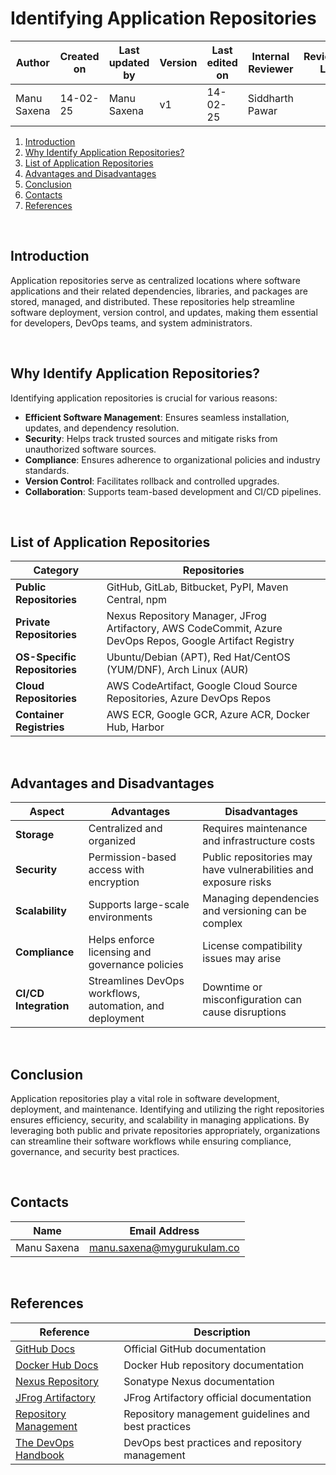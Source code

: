 # Identifying Application Repositories

| **Author** | **Created on** | **Last updated by** |**Version**| **Last edited on** | **Internal Reviewer** | **Reviewer L0** |**Reviewer L1** |**Reviewer L2** |
|------------|----------------|---------------------|-----------|--------------------|---------------|---------------|---------------|---------------|
| Manu Saxena | 14-02-25      | Manu Saxena         | v1 | 14-02-25       | Siddharth Pawar |  | | |

1. [Introduction](#introduction)
2. [Why Identify Application Repositories?](#why-identify-application-repositories)
3. [List of Application Repositories](#list-of-application-repositories)
4. [Advantages and Disadvantages](#advantages-and-disadvantages)
5. [Conclusion](#conclusion)
6. [Contacts](#contacts)
7. [References](#references)

<br>

## Introduction
Application repositories serve as centralized locations where software applications and their related dependencies, libraries, and packages are stored, managed, and distributed. These repositories help streamline software deployment, version control, and updates, making them essential for developers, DevOps teams, and system administrators.

<br>

## Why Identify Application Repositories?

Identifying application repositories is crucial for various reasons:
- **Efficient Software Management**: Ensures seamless installation, updates, and dependency resolution.
- **Security**: Helps track trusted sources and mitigate risks from unauthorized software sources.
- **Compliance**: Ensures adherence to organizational policies and industry standards.
- **Version Control**: Facilitates rollback and controlled upgrades.
- **Collaboration**: Supports team-based development and CI/CD pipelines.

<br>

## List of Application Repositories

| **Category** | **Repositories** |
|-------------|----------------|
| **Public Repositories** | GitHub, GitLab, Bitbucket, PyPI, Maven Central, npm |
| **Private Repositories** | Nexus Repository Manager, JFrog Artifactory, AWS CodeCommit, Azure DevOps Repos, Google Artifact Registry |
| **OS-Specific Repositories** | Ubuntu/Debian (APT), Red Hat/CentOS (YUM/DNF), Arch Linux (AUR) |
| **Cloud Repositories** | AWS CodeArtifact, Google Cloud Source Repositories, Azure DevOps Repos |
| **Container Registries** | AWS ECR, Google GCR, Azure ACR, Docker Hub, Harbor |

<br>

## Advantages and Disadvantages

| **Aspect** | **Advantages** | **Disadvantages** |
|-----------|--------------|----------------|
| **Storage** | Centralized and organized | Requires maintenance and infrastructure costs |
| **Security** | Permission-based access with encryption | Public repositories may have vulnerabilities and exposure risks |
| **Scalability** | Supports large-scale environments | Managing dependencies and versioning can be complex |
| **Compliance** | Helps enforce licensing and governance policies | License compatibility issues may arise |
| **CI/CD Integration** | Streamlines DevOps workflows, automation, and deployment | Downtime or misconfiguration can cause disruptions |

<br>

## Conclusion

Application repositories play a vital role in software development, deployment, and maintenance. Identifying and utilizing the right repositories ensures efficiency, security, and scalability in managing applications. By leveraging both public and private repositories appropriately, organizations can streamline their software workflows while ensuring compliance, governance, and security best practices.

<br>

## Contacts

| Name| Email Address      |
|-----|--------------------------|
| Manu Saxena | manu.saxena@mygurukulam.co|

<br>

## References
|**Reference** | **Description** |
|-------------|----------------|
| [GitHub Docs](https://docs.github.com) | Official GitHub documentation |
| [Docker Hub Docs](https://hub.docker.com) | Docker Hub repository documentation |
| [Nexus Repository](https://help.sonatype.com/) | Sonatype Nexus documentation |
| [JFrog Artifactory](https://jfrog.com/artifactory/) | JFrog Artifactory official documentation |
| [Repository Management](https://martinfowler.com/articles/microservices.html) | Repository management guidelines and best practices |
| [The DevOps Handbook](https://itrevolution.com/the-devops-handbook/) | DevOps best practices and repository management |
